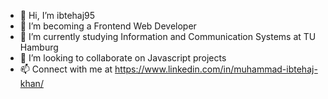 - 👋 Hi, I’m ibtehaj95
- 👀 I’m becoming a Frontend Web Developer
- 🌱 I’m currently studying Information and Communication Systems at TU Hamburg
- 💞️ I’m looking to collaborate on Javascript projects
- 📫 Connect with me at https://www.linkedin.com/in/muhammad-ibtehaj-khan/

<!---
ibtehaj95/ibtehaj95 is a ✨ special ✨ repository because its `README.md` (this file) appears on your GitHub profile.
You can click the Preview link to take a look at your changes.
--->
